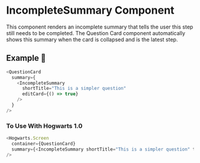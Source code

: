 # IncompleteSummary Component

This component renders an incomplete summary that tells the user this step still needs to be completed. The Question Card component automatically shows this summary when the card is collapsed and is the latest step.

## Example 🚀

```javascript
<QuestionCard
  summary={
    <IncompleteSummary
      shortTitle="This is a simpler question"
      editCard={() => true}
    />
  }
/>
```

### To Use With Hogwarts 1.0

```javascript
<Hogwarts.Screen
  container={QuestionCard}
  summary={<IncompleteSummary shortTitle="This is a simpler question" to="/" />}
/>
```
